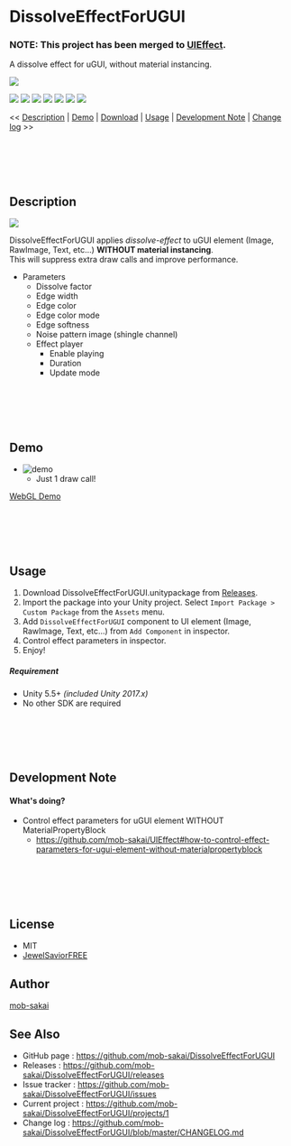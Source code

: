 DissolveEffectForUGUI
===

### NOTE: This project has been merged to [UIEffect](https://github.com/mob-sakai/UIEffect).

A dissolve effect for uGUI, without material instancing.

![](https://user-images.githubusercontent.com/12690315/41188348-c94311d6-6bf6-11e8-9bef-c3a52ead5724.gif)

[![](https://img.shields.io/github/release/mob-sakai/DissolveEffectForUGUI.svg?label=latest%20version)](https://github.com/mob-sakai/DissolveEffectForUGUI/release)
[![](https://img.shields.io/github/release-date/mob-sakai/DissolveEffectForUGUI.svg)](https://github.com/mob-sakai/DissolveEffectForUGUI/releases)
![](https://img.shields.io/badge/requirement-Unity%205.5%2B-green.svg)
[![](https://img.shields.io/github/license/mob-sakai/DissolveEffectForUGUI.svg)](https://github.com/mob-sakai/DissolveEffectForUGUI/blob/master/LICENSE.txt)
[![](https://img.shields.io/github/last-commit/mob-sakai/DissolveEffectForUGUI/develop.svg?label=last%20commit)](https://github.com/mob-sakai/DissolveEffectForUGUI/commits/develop)
[![](https://img.shields.io/github/issues/mob-sakai/DissolveEffectForUGUI.svg)](https://github.com/mob-sakai/DissolveEffectForUGUI/issues)
[![](https://img.shields.io/github/commits-since/mob-sakai/DissolveEffectForUGUI/latest.svg)](https://github.com/mob-sakai/DissolveEffectForUGUI/compare/master...develop)


<< [Description](#Description) | [Demo](#demo) | [Download](https://github.com/mob-sakai/DissolveEffectForUGUI/releases) | [Usage](#usage) | [Development Note](#development-note) | [Change log](https://github.com/mob-sakai/DissolveEffectForUGUI/blob/develop/CHANGELOG.md) >>



<br><br><br><br>
## Description

![](https://user-images.githubusercontent.com/12690315/41188299-2f85c7b4-6bf6-11e8-8034-52d6b66945a1.png)

DissolveEffectForUGUI applies _dissolve-effect_ to uGUI element (Image, RawImage, Text, etc...) **WITHOUT material instancing**.  
This will suppress extra draw calls and improve performance.

* Parameters
  * Dissolve factor
  * Edge width
  * Edge color
  * Edge color mode
  * Edge softness
  * Noise pattern image (shingle channel)
  * Effect player
    * Enable playing
    * Duration
    * Update mode


<br><br><br><br>
## Demo

* ![demo](https://user-images.githubusercontent.com/12690315/39131616-dcf7ea60-474a-11e8-8e20-f9e5bd8b3f5c.gif)
  * Just 1 draw call!

[WebGL Demo](http://mob-sakai.github.io/DissolveEffectForUGUI)


<br><br><br><br>
## Usage

1. Download DissolveEffectForUGUI.unitypackage from [Releases](https://github.com/mob-sakai/DissolveEffectForUGUI/releases).
1. Import the package into your Unity project. Select `Import Package > Custom Package` from the `Assets` menu.
1. Add `DissolveEffectForUGUI` component to UI element (Image, RawImage, Text, etc...) from `Add Component` in inspector.
1. Control effect parameters in inspector.  
1. Enjoy!


##### Requirement

* Unity 5.5+ *(included Unity 2017.x)*
* No other SDK are required



<br><br><br><br>
## Development Note

#### What's doing?

* Control effect parameters for uGUI element WITHOUT MaterialPropertyBlock
  * https://github.com/mob-sakai/UIEffect#how-to-control-effect-parameters-for-ugui-element-without-materialpropertyblock



<br><br><br><br>
## License

* MIT
* [JewelSaviorFREE](http://www.jewel-s.jp/)



## Author

[mob-sakai](https://github.com/mob-sakai)



## See Also

* GitHub page : https://github.com/mob-sakai/DissolveEffectForUGUI
* Releases : https://github.com/mob-sakai/DissolveEffectForUGUI/releases
* Issue tracker : https://github.com/mob-sakai/DissolveEffectForUGUI/issues
* Current project : https://github.com/mob-sakai/DissolveEffectForUGUI/projects/1
* Change log : https://github.com/mob-sakai/DissolveEffectForUGUI/blob/master/CHANGELOG.md

